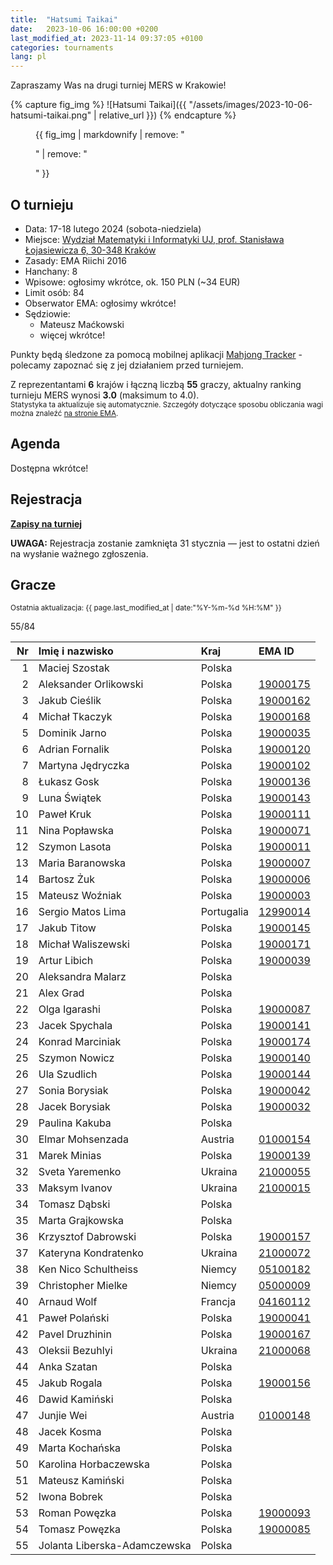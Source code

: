 ```yaml
---
title:  "Hatsumi Taikai"
date:   2023-10-06 16:00:00 +0200
last_modified_at: 2023-11-14 09:37:05 +0100
categories: tournaments
lang: pl
---
```


Zapraszamy Was na drugi turniej MERS w Krakowie!

{% capture fig_img %}
![Hatsumi Taikai]({{ "/assets/images/2023-10-06-hatsumi-taikai.png" | relative_url }})
{% endcapture %}

<figure>
  {{ fig_img | markdownify | remove: "<p>" | remove: "</p>" }}
</figure>

## O turnieju

* Data: 17-18 lutego 2024 (sobota-niedziela)
* Miejsce: [Wydział Matematyki i Informatyki UJ, prof. Stanisława Łojasiewicza 6, 30-348 Kraków](https://goo.gl/maps/izBiryMK8gM9GpQd6)
* Zasady: EMA Riichi 2016
* Hanchany: 8
* Wpisowe: ogłosimy wkrótce, ok. 150 PLN (~34 EUR)
* Limit osób: 84
* Obserwator EMA: ogłosimy wkrótce!
* Sędziowie:
  - Mateusz Maćkowski
  - więcej wkrótce!

Punkty będą śledzone za pomocą mobilnej aplikacji [Mahjong Tracker](https://mahjongtracker.com/) - polecamy zapoznać się
z jej działaniem przed turniejem.

Z reprezentantami **6** krajów i łączną liczbą **55** graczy, aktualny ranking turnieju MERS wynosi **3.0** (maksimum to 4.0).\
<small>Statystyka ta aktualizuje się automatycznie. Szczegóły dotyczące sposobu obliczania wagi można znaleźć [na stronie EMA](http://mahjong-europe.org/ranking/Basicsranking.html).</small>

## Agenda

Dostępna wkrótce!

## Rejestracja

**[Zapisy na turniej](https://forms.gle/Q9MxGdNQU1fJbf746)**

**UWAGA:** Rejestracja zostanie zamknięta 31 stycznia &mdash; jest to ostatni dzień na wysłanie ważnego zgłoszenia.

## Gracze

<small>Ostatnia aktualizacja: {{ page.last_modified_at | date:"%Y-%m-%d %H:%M" }}</small>

<div class="progress" style="margin-bottom: 0.5em">
	<div
		class="progress-bar progress-bar-striped"
		role="progressbar"
		style="width: calc(100%*55/84);"
		aria-valuenow="55"
		aria-valuemin="0"
		aria-valuemax="84">
		55/84
	</div>
</div>

<div id="biggus-tablus" markdown="block">

| Nr | Imię i nazwisko                          | Kraj                 | EMA ID                                                              |
|---:|:-----------------------------------------|:---------------------|:--------------------------------------------------------------------|
|  1 | Maciej Szostak                           | Polska               |                                                                     |
|  2 | Aleksander Orlikowski                    | Polska               | [19000175](http://mahjong-europe.org/ranking/Players/19000175.html) |
|  3 | Jakub Cieślik                            | Polska               | [19000162](http://mahjong-europe.org/ranking/Players/19000162.html) |
|  4 | Michał Tkaczyk                           | Polska               | [19000168](http://mahjong-europe.org/ranking/Players/19000168.html) |
|  5 | Dominik Jarno                            | Polska               | [19000035](http://mahjong-europe.org/ranking/Players/19000035.html) |
|  6 | Adrian Fornalik                          | Polska               | [19000120](http://mahjong-europe.org/ranking/Players/19000120.html) |
|  7 | Martyna Jędryczka                        | Polska               | [19000102](http://mahjong-europe.org/ranking/Players/19000102.html) |
|  8 | Łukasz Gosk                              | Polska               | [19000136](http://mahjong-europe.org/ranking/Players/19000136.html) |
|  9 | Luna Świątek                             | Polska               | [19000143](http://mahjong-europe.org/ranking/Players/19000143.html) |
| 10 | Paweł Kruk                               | Polska               | [19000111](http://mahjong-europe.org/ranking/Players/19000111.html) |
| 11 | Nina Popławska                           | Polska               | [19000071](http://mahjong-europe.org/ranking/Players/19000071.html) |
| 12 | Szymon Lasota                            | Polska               | [19000011](http://mahjong-europe.org/ranking/Players/19000011.html) |
| 13 | Maria Baranowska                         | Polska               | [19000007](http://mahjong-europe.org/ranking/Players/19000007.html) |
| 14 | Bartosz Żuk                              | Polska               | [19000006](http://mahjong-europe.org/ranking/Players/19000006.html) |
| 15 | Mateusz Woźniak                          | Polska               | [19000003](http://mahjong-europe.org/ranking/Players/19000003.html) |
| 16 | Sergio Matos Lima                        | Portugalia           | [12990014](http://mahjong-europe.org/ranking/Players/12990014.html) |
| 17 | Jakub Titow                              | Polska               | [19000145](http://mahjong-europe.org/ranking/Players/19000145.html) |
| 18 | Michał Waliszewski                       | Polska               | [19000171](http://mahjong-europe.org/ranking/Players/19000171.html) |
| 19 | Artur Libich                             | Polska               | [19000039](http://mahjong-europe.org/ranking/Players/19000039.html) |
| 20 | Aleksandra Malarz                        | Polska               |                                                                     |
| 21 | Alex Grad                                | Polska               |                                                                     |
| 22 | Olga Igarashi                            | Polska               | [19000087](http://mahjong-europe.org/ranking/Players/19000087.html) |
| 23 | Jacek Spychala                           | Polska               | [19000141](http://mahjong-europe.org/ranking/Players/19000141.html) |
| 24 | Konrad Marciniak                         | Polska               | [19000174](http://mahjong-europe.org/ranking/Players/19000174.html) |
| 25 | Szymon Nowicz                            | Polska               | [19000140](http://mahjong-europe.org/ranking/Players/19000140.html) |
| 26 | Ula Szudlich                             | Polska               | [19000144](http://mahjong-europe.org/ranking/Players/19000144.html) |
| 27 | Sonia Borysiak                           | Polska               | [19000042](http://mahjong-europe.org/ranking/Players/19000042.html) |
| 28 | Jacek Borysiak                           | Polska               | [19000032](http://mahjong-europe.org/ranking/Players/19000032.html) |
| 29 | Paulina Kakuba                           | Polska               |                                                                     |
| 30 | Elmar Mohsenzada                         | Austria              | [01000154](http://mahjong-europe.org/ranking/Players/01000154.html) |
| 31 | Marek Minias                             | Polska               | [19000139](http://mahjong-europe.org/ranking/Players/19000139.html) |
| 32 | Sveta Yaremenko                          | Ukraina              | [21000055](http://mahjong-europe.org/ranking/Players/21000055.html) |
| 33 | Maksym Ivanov                            | Ukraina              | [21000015](http://mahjong-europe.org/ranking/Players/21000015.html) |
| 34 | Tomasz Dąbski                            | Polska               |                                                                     |
| 35 | Marta Grajkowska                         | Polska               |                                                                     |
| 36 | Krzysztof Dabrowski                      | Polska               | [19000157](http://mahjong-europe.org/ranking/Players/19000157.html) |
| 37 | Kateryna Kondratenko                     | Ukraina              | [21000072](http://mahjong-europe.org/ranking/Players/21000072.html) |
| 38 | Ken Nico Schultheiss                     | Niemcy               | [05100182](http://mahjong-europe.org/ranking/Players/05100182.html) |
| 39 | Christopher Mielke                       | Niemcy               | [05000009](http://mahjong-europe.org/ranking/Players/05000009.html) |
| 40 | Arnaud Wolf                              | Francja              | [04160112](http://mahjong-europe.org/ranking/Players/04160112.html) |
| 41 | Paweł Polański                           | Polska               | [19000041](http://mahjong-europe.org/ranking/Players/19000041.html) |
| 42 | Pavel Druzhinin                          | Polska               | [19000167](http://mahjong-europe.org/ranking/Players/19000167.html) |
| 43 | Oleksii Bezuhlyi                         | Ukraina              | [21000068](http://mahjong-europe.org/ranking/Players/21000068.html) |
| 44 | Anka Szatan                              | Polska               |                                                                     |
| 45 | Jakub Rogala                             | Polska               | [19000156](http://mahjong-europe.org/ranking/Players/19000156.html) |
| 46 | Dawid Kamiński                           | Polska               |                                                                     |
| 47 | Junjie Wei                               | Austria              | [01000148](http://mahjong-europe.org/ranking/Players/01000148.html) |
| 48 | Jacek Kosma                              | Polska               |                                                                     |
| 49 | Marta Kochańska                          | Polska               |                                                                     |
| 50 | Karolina Horbaczewska                    | Polska               |                                                                     |
| 51 | Mateusz Kamiński                         | Polska               |                                                                     |
| 52 | Iwona Bobrek                             | Polska               |                                                                     |
| 53 | Roman Powęzka                            | Polska               | [19000093](http://mahjong-europe.org/ranking/Players/19000093.html) |
| 54 | Tomasz Powęzka                           | Polska               | [19000085](http://mahjong-europe.org/ranking/Players/19000085.html) |
| 55 | Jolanta Liberska-Adamczewska             | Polska               |                                                                     |

</div>